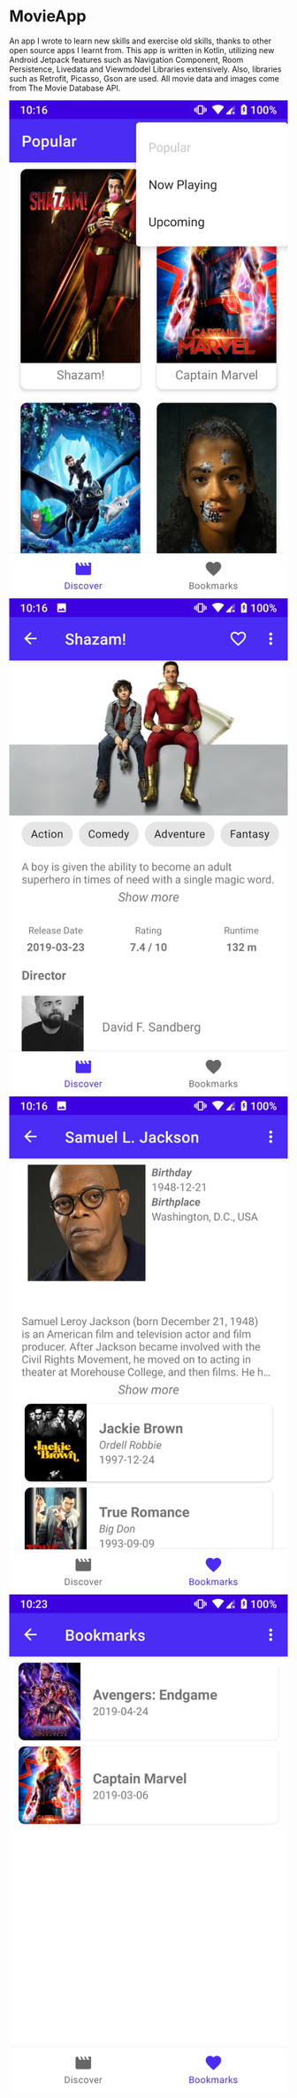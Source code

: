 # MovieApp
An app I wrote to learn new skills and exercise old skills, thanks to other open source apps I learnt from. This app is written in Kotlin, utilizing new Android Jetpack features such as Navigation Component, Room Persistence, Livedata and Viewmdodel Libraries extensively. Also, libraries such as Retrofit, Picasso, Gson are used. All movie data and images come from The Movie Database API.

![Alt text](/screenshots/Screenshot_HomePage_Movie_App.png?raw=true)
![Alt text](/screenshots/Screenshot_MovieDetailPage_Movie_App.png?raw=true)
![Alt text](/screenshots/Screenshot_ActorDetailPage_Movie_App.png?raw=true)
![Alt text](/screenshots/Screenshot_BookmarksPage_Movie_App.png?raw=true)